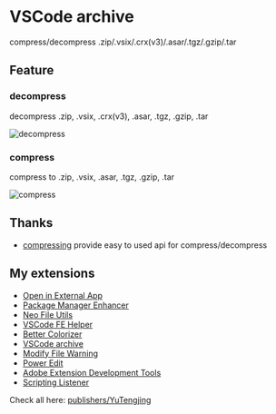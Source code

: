 # VSCode archive

compress/decompress .zip/.vsix/.crx(v3)/.asar/.tgz/.gzip/.tar

## Feature

### decompress

decompress .zip, .vsix, .crx(v3), .asar, .tgz, .gzip, .tar

![decompress](https://github.com/tjx666/vscode-archive/blob/main/assets/decompress.gif?raw=true)

### compress

compress to .zip, .vsix, .asar, .tgz, .gzip, .tar

![compress](https://github.com/tjx666/vscode-archive/blob/main/assets/compress.gif?raw=true)

## Thanks

- [compressing](https://github.com/node-modules/compressing) provide easy to used api for compress/decompress

## My extensions

- [Open in External App](https://github.com/tjx666/open-in-external-app)
- [Package Manager Enhancer](https://github.com/tjx666/package-manager-enhancer)
- [Neo File Utils](https://github.com/tjx666/vscode-neo-file-utils)
- [VSCode FE Helper](https://github.com/tjx666/vscode-fe-helper)
- [Better Colorizer](https://github.com/tjx666/better-colorizer)
- [VSCode archive](https://github.com/tjx666/vscode-archive)
- [Modify File Warning](https://github.com/tjx666/modify-file-warning)
- [Power Edit](https://github.com/tjx666/power-edit)
- [Adobe Extension Development Tools](https://github.com/tjx666/vscode-adobe-extension-devtools)
- [Scripting Listener](https://github.com/tjx666/scripting-listener)

Check all here: [publishers/YuTengjing](https://marketplace.visualstudio.com/publishers/YuTengjing)
